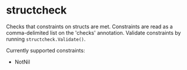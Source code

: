 structcheck
===========

Checks that constraints on structs are met. Constraints are read as a comma-delimited list on the 'checks' annotation. Validate constraints by running `structcheck.Validate()`.

Currently supported constraints:

* NotNil